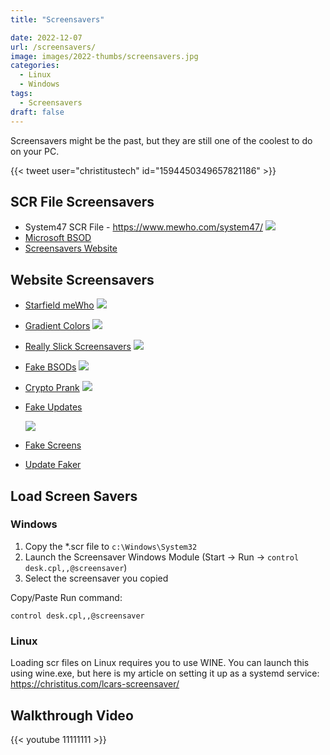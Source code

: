 ```yaml
---
title: "Screensavers"

date: 2022-12-07
url: /screensavers/
image: images/2022-thumbs/screensavers.jpg
categories:
  - Linux
  - Windows
tags:
  - Screensavers
draft: false
---
```

Screensavers might be the past, but they are still one of the coolest to do on your PC. 
<!--more-->

{{< tweet user="christitustech" id="1594450349657821186" >}}

## SCR File Screensavers

- System47 SCR File - <https://www.mewho.com/system47/>
  ![](/images/2022/starfield-screensaver/system47.png)
- [Microsoft BSOD](https://learn.microsoft.com/en-us/sysinternals/downloads/bluescreen)
- [Screensavers Website](https://www.screensaversplanet.com/screensavers/?free=on)

## Website Screensavers

- [Starfield meWho](https://www.mewho.com/starfield47/)
  ![](/images/2022/starfield-screensaver/starfield.png)
- [Gradient Colors](https://gradiyent.netlify.app/)
  ![](/images/2022/starfield-screensaver/gradient.png)
- [Really Slick Screensavers](https://sourceforge.net/projects/rssavers/)
  ![](/images/2022/starfield-screensaver/hyperspace.png)
- [Fake BSODs](https://www.ravbug.com/bsod/)
  ![](/images/2022/starfield-screensaver/bsod.png)
- [Crypto Prank](https://www.cryptoprank.com/#/)
  ![](/images/2022/starfield-screensaver/crypto-prank.png)
- [Fake Updates](https://fakeupdate.net/)

  ![](/images/2022/starfield-screensaver/xp.png)
- [Fake Screens](https://screen.vercel.app/)
- [Update Faker](https://updatefaker.com/)

## Load Screen Savers

### Windows

1. Copy the *.scr file to `c:\Windows\System32`
2. Launch the Screensaver Windows Module (Start -> Run -> `control desk.cpl,,@screensaver`)
3. Select the screensaver you copied

Copy/Paste Run command:
```
control desk.cpl,,@screensaver
```

### Linux

Loading scr files on Linux requires you to use WINE. You can launch this using wine.exe, but here is my article on setting it up as a systemd service: <https://christitus.com/lcars-screensaver/>

## Walkthrough Video

{{< youtube 11111111 >}}
